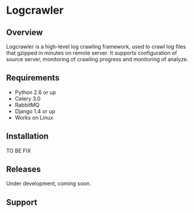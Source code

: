 # Logcrawler


## Overview

Logcrawler is a high-level log crawling framework, used to crawl log files that
gzipped in minutes on remote server. It supports configuration of source server,
monitoring of crawling progress and monitoring of analyze.


## Requirements

* Python 2.6 or up
* Celery 3.0
* RabbitMQ
* Django 1.4 or up
* Works on Linux

## Installation

TO BE FIX

## Releases

Under development, coming soon.

## Support

